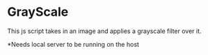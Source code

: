 # GrayScale
This js script takes in an image and applies a grayscale filter over it.

*Needs local server to be running on the host
